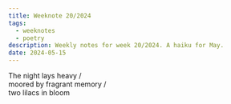 ```yaml
---
title: Weeknote 20/2024
tags:
  - weeknotes
  - poetry
description: Weekly notes for week 20/2024. A haiku for May. 
date: 2024-05-15
---
```

The night lays heavy /  
moored by fragrant memory /  
two lilacs in bloom 